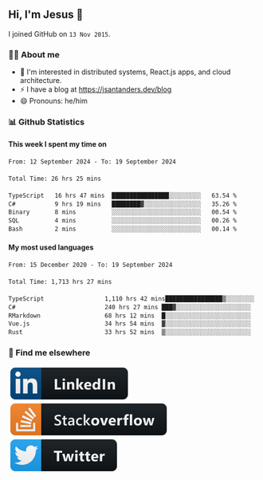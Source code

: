 ## Hi, I'm Jesus 👋

I joined GitHub on `13 Nov 2015`.

<!-- Talking about you -->

### 👨‍💻 About me

- 👦 I'm interested in distributed systems, React.js apps, and cloud architecture.
- ⚡️ I have a blog at <https://jsantanders.dev/blog>
- 😄 Pronouns: he/him

### 📊 Github Statistics

#### This week I spent my time on

<!--START_SECTION:weekly-->

```txt
From: 12 September 2024 - To: 19 September 2024

Total Time: 26 hrs 25 mins

TypeScript   16 hrs 47 mins  ████████████████░░░░░░░░░   63.54 %
C#           9 hrs 19 mins   ████████▓░░░░░░░░░░░░░░░░   35.26 %
Binary       8 mins          ░░░░░░░░░░░░░░░░░░░░░░░░░   00.54 %
SQL          4 mins          ░░░░░░░░░░░░░░░░░░░░░░░░░   00.26 %
Bash         2 mins          ░░░░░░░░░░░░░░░░░░░░░░░░░   00.14 %
```

<!--END_SECTION:weekly-->

#### My most used languages

<!--START_SECTION:alltime-->

```txt
From: 15 December 2020 - To: 19 September 2024

Total Time: 1,713 hrs 27 mins

TypeScript                 1,110 hrs 42 mins████████████████▒░░░░░░░░   64.82 %
C#                         240 hrs 27 mins ███▓░░░░░░░░░░░░░░░░░░░░░   14.03 %
RMarkdown                  68 hrs 12 mins  █░░░░░░░░░░░░░░░░░░░░░░░░   03.98 %
Vue.js                     34 hrs 54 mins  ▓░░░░░░░░░░░░░░░░░░░░░░░░   02.04 %
Rust                       33 hrs 52 mins  ▒░░░░░░░░░░░░░░░░░░░░░░░░   01.98 %
```

<!--END_SECTION:alltime-->

### 📢 Find me elsewhere

<p>
  <a target="_blank" href="https://linkedin.com/in/jsantanders">
    <img src="https://github.com/jsantanders/jsantanders/blob/master/img/linkedin.svg" alt="LinkedIn" style="vertical-align:top; margin:4px">
  </a>
  
  <a target="_blank" href="https://stackoverflow.com/users/7318331/jesus-santander">
    <img src="https://github.com/jsantanders/jsantanders/blob/master/img/stackoverflow.svg" alt="StackOverflow" style="vertical-align:top; margin:4px">
  </a>
  
  <a target="_blank" href="http://twitter.com/jsantanders">
    <img src="https://github.com/jsantanders/jsantanders/blob/master/img/twitter.svg" alt="Twitter" style="vertical-align:top; margin:4px">
  </a>
</p>
